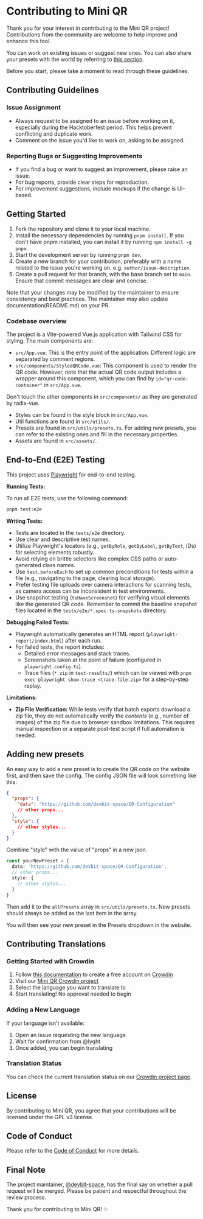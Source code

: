 # Contributing to Mini QR

Thank you for your interest in contributing to the Mini QR project! Contributions from the community are welcome to help improve and enhance this tool.

You can work on existing issues or suggest new ones. You can also share your presets with the world by referring to [this section](#adding-new-presets).

Before you start, please take a moment to read through these guidelines.

## Contributing Guidelines

### Issue Assignment

- Always request to be assigned to an issue before working on it, especially during the Hacktoberfest period. This helps prevent conflicting and duplicate work.
- Comment on the issue you'd like to work on, asking to be assigned.
<!-- - Wait for [@lyqht](https://github.com/lyqht) to assign you before starting work. -->

### Reporting Bugs or Suggesting Improvements

- If you find a bug or want to suggest an improvement, please raise an issue.
- For bug reports, provide clear steps for reproduction.
- For improvement suggestions, include mockups if the change is UI-based.

## Getting Started

1. Fork the repository and clone it to your local machine.
2. Install the necessary dependencies by running `pnpm install`. If you don't have pnpm installed, you can install it by running `npm install -g pnpm`.
3. Start the development server by running `pnpm dev`.
4. Create a new branch for your contribution, preferably with a name related to the issue you're working on. e.g. `author/issue-description`.
5. Create a pull request for that branch, with the base branch set to `main`. Ensure that commit messages are clear and concise.

Note that your changes may be modified by the maintainer to ensure consistency and best practices. The maintainer may also update documentation(README.md) on your PR.

### Codebase overview

The project is a Vite-powered Vue.js application with Tailwind CSS for styling. The main components are:

- `src/App.vue`: This is the entry point of the application. Different logic are separated by comment regions.
- `src/components/StyledQRCode.vue`: This component is used to render the QR code. However, note that the actual QR code output includes a wrapper around this component, which you can find by `id="qr-code-container"` in `src/App.vue`.

Don't touch the other components in `src/components/` as they are generated by radix-vue.

- Styles can be found in the style block in `src/App.vue`.
- Util functions are found in `src/utils/`.
- Presets are found in `src/utils/presets.ts`. For adding new presets, you can refer to the existing ones and fill in the necessary properties.
- Assets are found in `src/assets/`.

## End-to-End (E2E) Testing

This project uses [Playwright](https://playwright.dev/) for end-to-end testing.

**Running Tests:**

To run all E2E tests, use the following command:

```bash
pnpm test:e2e
```

**Writing Tests:**

- Tests are located in the `tests/e2e` directory.
- Use clear and descriptive test names.
- Utilize Playwright's locators (e.g., `getByRole`, `getByLabel`, `getByText`, IDs) for selecting elements robustly.
- Avoid relying on brittle selectors like complex CSS paths or auto-generated class names.
- Use `test.beforeEach` to set up common preconditions for tests within a file (e.g., navigating to the page, clearing local storage).
- Prefer testing file uploads over camera interactions for scanning tests, as camera access can be inconsistent in test environments.
- Use snapshot testing (`toHaveScreenshot`) for verifying visual elements like the generated QR code. Remember to commit the baseline snapshot files located in the `tests/e2e/*.spec.ts-snapshots` directory.

**Debugging Failed Tests:**

- Playwright automatically generates an HTML report (`playwright-report/index.html`) after each run.
- For failed tests, the report includes:
  - Detailed error messages and stack traces.
  - Screenshots taken at the point of failure (configured in `playwright.config.ts`).
  - Trace files (`*.zip` in `test-results/`) which can be viewed with `pnpm exec playwright show-trace <trace-file.zip>` for a step-by-step replay.

**Limitations:**

- **Zip File Verification:** While tests verify that batch exports download a zip file, they do not automatically verify the _contents_ (e.g., number of images) of the zip file due to browser sandbox limitations. This requires manual inspection or a separate post-test script if full automation is needed.

## Adding new presets

An easy way to add a new preset is to create the QR code on the website first, and then save the config. The config JSON file will look something like this:

```json
{
  "props": {
    "data": "https://github.com/devbit-space/QR-Configuration"
    // other props...
  },
  "style": {
    // other styles...
  }
}
```

Combine "style" with the value of "props" in a new json.

```ts
const yourNewPreset = {
  data: 'https://github.com/devbit-space/QR-Configuration',
  // other props...
  style: {
    // other styles...
  }
}
```

Then add it to the `allPresets` array in `src/utils/presets.ts`. New presets should always be added as the last item in the array.

You will then see your new preset in the Presets dropdown in the website.

## Contributing Translations

### Getting Started with Crowdin

1. Follow [this documentation](https://support.crowdin.com/for-translators/#requesting-a-new-language) to create a free account on [Crowdin](https://crowdin.com)
2. Visit our [Mini QR Crowdin project](https://crowdin.com/project/miniqr)
3. Select the language you want to translate to
4. Start translating! No approval needed to begin

### Adding a New Language

If your language isn't available:

1. Open an issue requesting the new language
2. Wait for confirmation from @lyqht
3. Once added, you can begin translating

### Translation Status

You can check the current translation status on our [Crowdin project page](https://crowdin.com/project/mini-qr).

## License

By contributing to Mini QR, you agree that your contributions will be licensed under the GPL v3 license.

## Code of Conduct

Please refer to the [Code of Conduct](CODE_OF_CONDUCT.md) for more details.

## Final Note

The project maintainer, [@devbit-space](https://github.com/devbit-space), has the final say on whether a pull request will be merged. Please be patient and respectful throughout the review process.

Thank you for contributing to Mini QR! ✨

```

```
